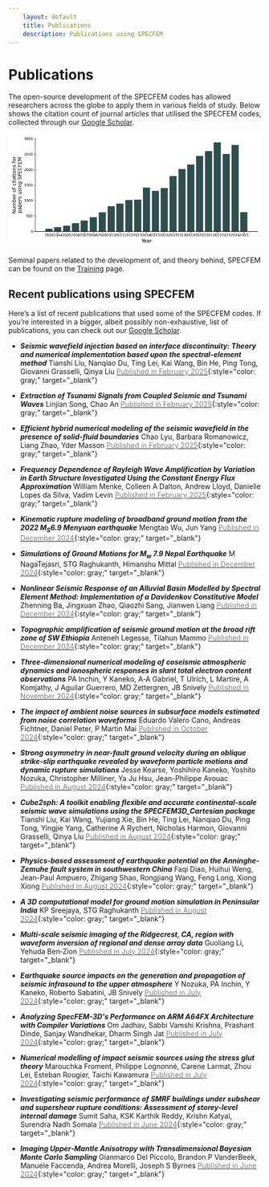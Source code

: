 ```yaml
---
    layout: default
    title: Publications
    description: Publications using SPECFEM
---
```


# Publications

The open-source development of the SPECFEM codes has allowed researchers across the globe to apply them in various fields of study. Below shows the citation count of journal articles that utilised the SPECFEM codes, collected through our
[<span class="fas fa-external-link-alt"></span> Google Scholar](https://scholar.google.com/citations?hl=en&user=bvjzHdUAAAAJ&view_op=list_works&sortby=pubdate).

![title](scholar/total_citations_per_year.jpg)

Seminal papers related to the development of, and theory behind, SPECFEM can be found on the [Training](training.md) page.


## Recent publications using SPECFEM

Here’s a list of recent publications that used some of the SPECFEM codes. If you’re interested in a bigger, albeit possibly non-exhaustive, list of publications, you can check out our [<span class="fas fa-external-link-alt"></span> Google Scholar](https://scholar.google.com/citations?hl=en&user=bvjzHdUAAAAJ&view_op=list_works&sortby=pubdate).

- <i><b>Seismic wavefield injection based on interface discontinuity: Theory and numerical implementation based upon the spectral-element method</b></i>
Tianshi Liu, Nanqiao Du, Ting Lei, Kai Wang, Bin He, Ping Tong, Giovanni Grasselli, Qinya Liu
[<span style="color:grey"><span class="fas fa-external-link-alt"></span> Published in February 2025</span>](https://scholar.google.com/citations?view_op=view_citation&hl=en&oe=ASCII&user=bvjzHdUAAAAJ&sortby=pubdate&citation_for_view=bvjzHdUAAAAJ:gsN89kCJA0AC){:style="color: gray;" target="_blank"}

- <i><b>Extraction of Tsunami Signals from Coupled Seismic and Tsunami Waves</b></i>
Linjian Song, Chao An
[<span style="color:grey"><span class="fas fa-external-link-alt"></span> Published in February 2025</span>](https://scholar.google.com/citations?view_op=view_citation&hl=en&oe=ASCII&user=bvjzHdUAAAAJ&sortby=pubdate&citation_for_view=bvjzHdUAAAAJ:foquWX3nUaYC){:style="color: gray;" target="_blank"}

- <i><b>Efficient hybrid numerical modeling of the seismic wavefield in the presence of solid-fluid boundaries</b></i>
Chao Lyu, Barbara Romanowicz, Liang Zhao, Yder Masson
[<span style="color:grey"><span class="fas fa-external-link-alt"></span> Published in February 2025</span>](https://scholar.google.com/citations?view_op=view_citation&hl=en&oe=ASCII&user=bvjzHdUAAAAJ&sortby=pubdate&citation_for_view=bvjzHdUAAAAJ:SpbeaW3--B0C){:style="color: gray;" target="_blank"}

- <i><b>Frequency Dependence of Rayleigh Wave Amplification by Variation in Earth Structure Investigated Using the Constant Energy Flux Approximation</b></i>
William Menke, Colleen A Dalton, Andrew Lloyd, Danielle Lopes da Silva, Vadim Levin
[<span style="color:grey"><span class="fas fa-external-link-alt"></span> Published in February 2025</span>](https://scholar.google.com/citations?view_op=view_citation&hl=en&oe=ASCII&user=bvjzHdUAAAAJ&sortby=pubdate&citation_for_view=bvjzHdUAAAAJ:hCrLmN-GePgC){:style="color: gray;" target="_blank"}

- <i><b>Kinematic rupture modeling of broadband ground motion from the 2022 <i>M</i><sub>S</sub>6.9 Menyuan earthquake</b></i>
Mengtao Wu, Jun Yang
[<span style="color:grey"><span class="fas fa-external-link-alt"></span> Published in December 2024</span>](https://scholar.google.com/citations?view_op=view_citation&hl=en&oe=ASCII&user=bvjzHdUAAAAJ&sortby=pubdate&citation_for_view=bvjzHdUAAAAJ:8d8msizDQcsC){:style="color: gray;" target="_blank"}

- <i><b>Simulations of Ground Motions for M<sub>w</sub> 7.9 Nepal Earthquake</b></i>
M NagaTejasri, STG Raghukanth, Himanshu Mittal
[<span style="color:grey"><span class="fas fa-external-link-alt"></span> Published in December 2024</span>](https://scholar.google.com/citations?view_op=view_citation&hl=en&oe=ASCII&user=bvjzHdUAAAAJ&sortby=pubdate&citation_for_view=bvjzHdUAAAAJ:xtoqd-5pKcoC){:style="color: gray;" target="_blank"}

- <i><b>Nonlinear Seismic Response of an Alluvial Basin Modelled by Spectral Element Method: Implementation of a Davidenkov Constitutive Model</b></i>
Zhenning Ba, Jingxuan Zhao, Qiaozhi Sang, Jianwen Liang
[<span style="color:grey"><span class="fas fa-external-link-alt"></span> Published in December 2024</span>](https://scholar.google.com/citations?view_op=view_citation&hl=en&oe=ASCII&user=bvjzHdUAAAAJ&sortby=pubdate&citation_for_view=bvjzHdUAAAAJ:HbR8gkJAVGIC){:style="color: gray;" target="_blank"}

- <i><b>Topographic amplification of seismic ground motion at the broad rift zone of SW Ethiopia</b></i>
Anteneh Legesse, Tilahun Mammo
[<span style="color:grey"><span class="fas fa-external-link-alt"></span> Published in December 2024</span>](https://scholar.google.com/citations?view_op=view_citation&hl=en&oe=ASCII&user=bvjzHdUAAAAJ&sortby=pubdate&citation_for_view=bvjzHdUAAAAJ:_FM0Bhl9EiAC){:style="color: gray;" target="_blank"}

- <i><b>Three&#8208;dimensional numerical modeling of coseismic atmospheric dynamics and ionospheric responses in slant total electron content observations</b></i>
PA Inchin, Y Kaneko, A&#8208;A Gabriel, T Ulrich, L Martire, A Komjathy, J Aguilar Guerrero, MD Zettergren, JB Snively
[<span style="color:grey"><span class="fas fa-external-link-alt"></span> Published in November 2024</span>](https://scholar.google.com/citations?view_op=view_citation&hl=en&oe=ASCII&user=bvjzHdUAAAAJ&sortby=pubdate&citation_for_view=bvjzHdUAAAAJ:HtEfBTGE9r8C){:style="color: gray;" target="_blank"}

- <i><b>The impact of ambient noise sources in subsurface models estimated from noise correlation waveforms</b></i>
Eduardo Valero Cano, Andreas Fichtner, Daniel Peter, P Martin Mai
[<span style="color:grey"><span class="fas fa-external-link-alt"></span> Published in October 2024</span>](https://scholar.google.com/citations?view_op=view_citation&hl=en&oe=ASCII&user=bvjzHdUAAAAJ&sortby=pubdate&citation_for_view=bvjzHdUAAAAJ:Ri6SYOTghG4C){:style="color: gray;" target="_blank"}

- <i><b>Strong asymmetry in near-fault ground velocity during an oblique strike-slip earthquake revealed by waveform particle motions and dynamic rupture simulations</b></i>
Jesse Kearse, Yoshihiro Kaneko, Yoshito Nozuka, Christopher Milliner, Ya Ju Hsu, Jean-Philippe Avouac
[<span style="color:grey"><span class="fas fa-external-link-alt"></span> Published in August 2024</span>](https://scholar.google.com/citations?view_op=view_citation&hl=en&oe=ASCII&user=bvjzHdUAAAAJ&sortby=pubdate&citation_for_view=bvjzHdUAAAAJ:NXb4pA-qfm4C){:style="color: gray;" target="_blank"}

- <i><b>Cube2sph: A toolkit enabling flexible and accurate continental-scale seismic wave simulations using the SPECFEM3D_Cartesian package</b></i>
Tianshi Liu, Kai Wang, Yujiang Xie, Bin He, Ting Lei, Nanqiao Du, Ping Tong, Yingjie Yang, Catherine A Rychert, Nicholas Harmon, Giovanni Grasselli, Qinya Liu
[<span style="color:grey"><span class="fas fa-external-link-alt"></span> Published in August 2024</span>](https://scholar.google.com/citations?view_op=view_citation&hl=en&oe=ASCII&user=bvjzHdUAAAAJ&sortby=pubdate&citation_for_view=bvjzHdUAAAAJ:kz9GbA2Ns4gC){:style="color: gray;" target="_blank"}

- <i><b>Physics-based assessment of earthquake potential on the Anninghe-Zemuhe fault system in southwestern China</b></i>
Faqi Diao, Huihui Weng, Jean-Paul Ampuero, Zhigang Shao, Rongjiang Wang, Feng Long, Xiong Xiong
[<span style="color:grey"><span class="fas fa-external-link-alt"></span> Published in August 2024</span>](https://scholar.google.com/citations?view_op=view_citation&hl=en&oe=ASCII&user=bvjzHdUAAAAJ&sortby=pubdate&citation_for_view=bvjzHdUAAAAJ:PVjk1bu6vJQC){:style="color: gray;" target="_blank"}

- <i><b>A 3D computational model for ground motion simulation in Peninsular India</b></i>
KP Sreejaya, STG Raghukanth
[<span style="color:grey"><span class="fas fa-external-link-alt"></span> Published in August 2024</span>](https://scholar.google.com/citations?view_op=view_citation&hl=en&oe=ASCII&user=bvjzHdUAAAAJ&sortby=pubdate&citation_for_view=bvjzHdUAAAAJ:GtLg2Ama23sC){:style="color: gray;" target="_blank"}

- <i><b>Multi&#8208;scale seismic imaging of the Ridgecrest, CA, region with waveform inversion of regional and dense array data</b></i>
Guoliang Li, Yehuda Ben&#8208;Zion
[<span style="color:grey"><span class="fas fa-external-link-alt"></span> Published in July 2024</span>](https://scholar.google.com/citations?view_op=view_citation&hl=en&oe=ASCII&user=bvjzHdUAAAAJ&sortby=pubdate&citation_for_view=bvjzHdUAAAAJ:bz8QjSJIRt4C){:style="color: gray;" target="_blank"}

- <i><b>Earthquake source impacts on the generation and propagation of seismic infrasound to the upper atmosphere</b></i>
Y Nozuka, PA Inchin, Y Kaneko, Roberto Sabatini, JB Snively
[<span style="color:grey"><span class="fas fa-external-link-alt"></span> Published in July 2024</span>](https://scholar.google.com/citations?view_op=view_citation&hl=en&oe=ASCII&user=bvjzHdUAAAAJ&sortby=pubdate&citation_for_view=bvjzHdUAAAAJ:0izLItjtcgwC){:style="color: gray;" target="_blank"}

- <i><b>Analyzing SpecFEM-3D&#39;s Performance on ARM A64FX Architecture with Compiler Variations</b></i>
Om Jadhav, Sabbi Vamshi Krishna, Prashant Dinde, Sanjay Wandhekar, Dharm Singh Jat
[<span style="color:grey"><span class="fas fa-external-link-alt"></span> Published in July 2024</span>](https://scholar.google.com/citations?view_op=view_citation&hl=en&oe=ASCII&user=bvjzHdUAAAAJ&sortby=pubdate&citation_for_view=bvjzHdUAAAAJ:M7yex6snE4oC){:style="color: gray;" target="_blank"}

- <i><b>Numerical modelling of impact seismic sources using the stress glut theory</b></i>
Marouchka Froment, Philippe Lognonné, Carene Larmat, Zhou Lei, Esteban Rougier, Taichi Kawamura
[<span style="color:grey"><span class="fas fa-external-link-alt"></span> Published in July 2024</span>](https://scholar.google.com/citations?view_op=view_citation&hl=en&oe=ASCII&user=bvjzHdUAAAAJ&sortby=pubdate&citation_for_view=bvjzHdUAAAAJ:Dip1O2bNi0gC){:style="color: gray;" target="_blank"}

- <i><b>Investigating seismic performance of SMRF buildings under subshear and supershear rupture conditions: Assessment of storey-level internal damage</b></i>
Sumit Saha, KSK Karthik Reddy, Krishn Katyal, Surendra Nadh Somala
[<span style="color:grey"><span class="fas fa-external-link-alt"></span> Published in June 2024</span>](https://scholar.google.com/citations?view_op=view_citation&hl=en&oe=ASCII&user=bvjzHdUAAAAJ&sortby=pubdate&citation_for_view=bvjzHdUAAAAJ:LO7wyVUgiFcC){:style="color: gray;" target="_blank"}

- <i><b>Imaging Upper&#8208;Mantle Anisotropy with Transdimensional Bayesian Monte Carlo Sampling</b></i>
Gianmarco Del Piccolo, Brandon P VanderBeek, Manuele Faccenda, Andrea Morelli, Joseph S Byrnes
[<span style="color:grey"><span class="fas fa-external-link-alt"></span> Published in June 2024</span>](https://scholar.google.com/citations?view_op=view_citation&hl=en&oe=ASCII&user=bvjzHdUAAAAJ&sortby=pubdate&citation_for_view=bvjzHdUAAAAJ:tuHXwOkdijsC){:style="color: gray;" target="_blank"}

